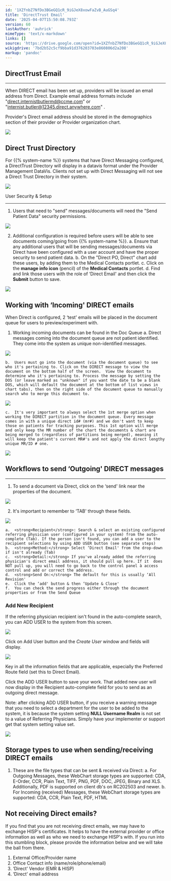 ```yaml
---
id: '1XZfnbZ7NfDo3BGeGQ1cR_9iGJeX8xowFaZvB_AuGSq4'
title: 'DirectTrust Email'
date: '2025-04-07T15:50:08.793Z'
version: 60
lastAuthor: 'auhrick'
mimeType: 'text/x-markdown'
links: []
source: 'https://drive.google.com/open?id=1XZfnbZ7NfDo3BGeGQ1cR_9iGJeX8xowFaZvB_AuGSq4'
wikigdrive: '7bd2b52c5cf9bba91d376203703e860806d2a208'
markup: 'pandoc'
---
```

## DirectTrust Email

****

When DIRECT email has been set up, providers will be issued an email address from Direct. Example email address formats include "direct.internistbutlermd@ccme.com" or "internist.butler@12345.direct.anywhere.com" .

Provider's Direct email address should be stored in the demographics section of their provider or Provider organization chart.

![](../directtrust-email.assets/7b4f481b5d7e005a1964be6ed52e69a9.png)

## Direct Trust Directory

For {{% system-name %}} systems that have Direct Messaging configured, a DirectTrust Directory will display in a datavis format under the Provider Management DataVis. Clients not set up with Direct Messaging will not see a Direct Trust Directory in their system.

![](../directtrust-email.assets/bc812d654fc004e033afb4c5b0068e39.png)

User Security & Setup

****

1. Users that need to "send" messages/documents will need the "Send Patient Data" security permissions.

![](../directtrust-email.assets/987bd37e4234a0f27d99d316e2be35e0.png)

2. Additional configuration is required before users will be able to see documents coming/going from {{% system-name %}}.
    a.  Ensure that any additional users that will be sending messages/documents via Direct have been configured with a user account and have the proper security to send patient data.
    b.  On the "Direct PO, Direct" chart add these users, by adding them to the Medical Contacts portlet.
    c.  Click on the <strong>manage info icon</strong> (pencil) of the <strong>Medical Contacts</strong> portlet.
    d.  Find and link those users with the role of ‘Direct Email' and then click the <strong>Submit</strong> button to save.

![](../directtrust-email.assets/c811215fe3612b2f1f338da91f910a01.png)

## Working with ‘Incoming' DIRECT emails

When Direct is configured, 2 ‘test' emails will be placed in the document queue for users to preview/experiment with.

1. Working incoming documents can be found in the Doc Queue
    a.  Direct messages coming into the document queue are not patient identified. They come into the system as unique non-identified messages.

![](../directtrust-email.assets/dedda907e25d1e33f9a9767f80faa0be.png)

    b.  Users must go into the document (via the document queue) to see who it's pertaining to. Click on the DIRECT message to view the document on the bottom half of the screen.  View the document to determine who it's pertaining to. Process the message by setting the DOS (or leave marked as "unknown" if you want the date to be a blank DOS, which will default the document at the bottom of list views in chart tabs), then on the right side of the document queue to manually search who to merge this document to.

![](../directtrust-email.assets/ef8838d65bfe8b40ab8116d323c50c87.png)

    c.  It's very important to always select the 1st merge option when working the DIRECT partition in the document queue. Every message comes in with a unique direct id# (mr#) and we don't want to keep those on patients for tracking purposes. This 1st option will merge and only keep the MR number of the chart the documents & chart are being merged to (regardless of partitions being merged), meaning it will keep the patient's current MR#'s and not apply the direct lengthy unique MR/ID # one.

![](../directtrust-email.assets/b343db2352c7f61bb97afc50ba511dc4.png)

## Workflows to send ‘Outgoing' DIRECT messages

****

1. To send a document via Direct, click on the ‘send' link near the properties of the document.

![](../directtrust-email.assets/652a87430043e177569a357fb2ecd348.png)

2. It's important to remember to ‘TAB' through these fields.

![](../directtrust-email.assets/177e50edf6055aec8a8bfe5af2294c62.png)

    a.  <strong>Recipient</strong>: Search & select an existing configured referring physician user (configured in your system) from the auto-complete (Tab). If the person isn't found, you can add a user to the recipient selections by using ADD USER button (see separate steps)
    b.  <strong>Method:</strong> Select ‘Direct Email' from the drop-down if isn't already (Tab)
    c.  <strong>Detail:</strong> If you've already added the referring physician's direct email address, it should pull up here. If it  does NOT pull up, you will need to go back to the control panel à access control and add or correct the address.
    d.  <strong>Send On:</strong> The default for this is usually ‘All Revision'
    e.  Click the ‘add' button & then ‘Update & Close'
    f.  You can check the send progress either through the document properties or from the Send Queue

### Add New Recipient

If the referring physician recipient isn't found in the auto-complete search, you can ADD USER to the system from this screen.

![](../directtrust-email.assets/dbea0ef7c373fc35b0451ef313c77cdc.png)

Click on Add User button and the *Create User* window and fields will display.

![](../directtrust-email.assets/34dc861ce83e17fd3755853196fbde96.png)

Key in all the information fields that are applicable, especially the Preferred Route field (set this to Direct Email).

Click the ADD USER button to save your work.  That added new user will now display in the Recipient auto-complete field for you to send as an outgoing direct message.

Note: after clicking ADD USER button, if you receive a warning message that you need to select a department for the user to be added to the system, it is because the system setting **NULL Username Realm** is not set to a value of Referring Physicians.  Simply have your implementer or support get that system setting value set.

![](../directtrust-email.assets/b3bc1b943f279b1b670836f11b84f0b0.png)

## Storage types to use when sending/receiving DIRECT emails

1. These are the file types that can be sent & received via Direct:
    a.  For Outgoing Messages, these WebChart storage types are supported:  CDA, E-Order, CCR, Plain Text, TIFF, PNG, PDF, DOC, JPEG, Binary and XLS. Additionally, PDF is supported on client db's on RC202503 and newer.
    b.  For Incoming (received) Messages, these WebChart storage types are supported:  CDA, CCR, Plain Text, PDF, HTML

## Not receiving Direct emails?

If you find that you are not receiving direct emails, we may have to exchange HISP's certificates. It helps to have the external provider or office information as well as who we need to exchange HISP's with. If you run into this stumbling block, please provide the information below and we will take the ball from there.

1. External Office/Provider name
2. Office Contact info (name/role/phone/email)
3. ‘Direct' Vendor (EMR & HISP)
4. ‘Direct' email address
